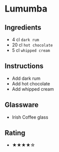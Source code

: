 # Lumumba

## Ingredients
- 4 cl `dark rum`
- 20 cl `hot chocolate`
- 5 cl `whipped cream`

## Instructions
- Add dark rum
- Add hot chocolate
- Add whipped cream

## Glassware
- Irish Coffee glass

## Rating
- ★★★★☆